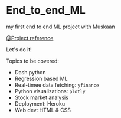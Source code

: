 # End_to_end_ML
my first end to end ML project with Muskaan

[@Project reference](https://www.crio.do/projects/python-forecasting-stocks-dash/)

Let's do it!

Topics to be covered:
- Dash python
- Regression based ML
- Real-timee data fetching: `yfinance` 
- Python visualizations: `plotly` 
- Stock market analysis 
- Deployment: Heroku
- Web dev: HTML & CSS
